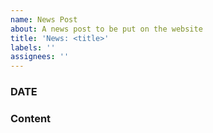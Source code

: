 ```yaml
---
name: News Post
about: A news post to be put on the website
title: 'News: <title>'
labels: ''
assignees: ''
---
```


### DATE

<!-- YYYY-MM-DD -->

### Content

<!-- Links can be in either markdown or html style -->
